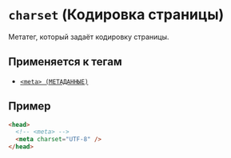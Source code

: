 # `charset` (Кодировка страницы)

Метатег, который задаёт кодировку страницы.

## Применяется к тегам

- [`<meta> (МЕТАДАННЫЕ)`](<../TAGS HEAD/meta (МЕТАДАННЫЕ).md>)

## Пример

```html
<head>
  <!-- <meta> -->
  <meta charset="UTF-8" />
</head>
```
